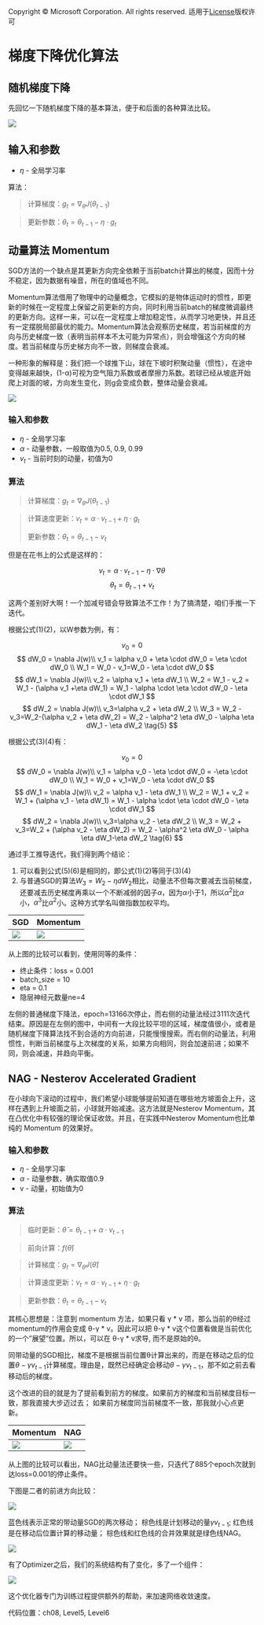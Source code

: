 Copyright © Microsoft Corporation. All rights reserved.
  适用于[License](https://github.com/Microsoft/ai-edu/blob/master/LICENSE.md)版权许可

# 梯度下降优化算法

## 随机梯度下降

先回忆一下随机梯度下降的基本算法，便于和后面的各种算法比较。

<img src=".\Images\9\sgd_algorithm.png">

## 输入和参数

- $\eta$ - 全局学习率

算法：

> 计算梯度：$g_t = \nabla_\theta J(\theta_{t-1})$

> 更新参数：$\theta_t = \theta_{t-1}  - \eta \cdot g_t$


## 动量算法 Momentum

SGD方法的一个缺点是其更新方向完全依赖于当前batch计算出的梯度，因而十分不稳定，因为数据有噪音，所在的值域也不同。

Momentum算法借用了物理中的动量概念，它模拟的是物体运动时的惯性，即更新的时候在一定程度上保留之前更新的方向，同时利用当前batch的梯度微调最终的更新方向。这样一来，可以在一定程度上增加稳定性，从而学习地更快，并且还有一定摆脱局部最优的能力。Momentum算法会观察历史梯度，若当前梯度的方向与历史梯度一致（表明当前样本不太可能为异常点），则会增强这个方向的梯度。若当前梯度与历史梯方向不一致，则梯度会衰减。

一种形象的解释是：我们把一个球推下山，球在下坡时积聚动量（惯性），在途中变得越来越快，(1-α)可视为空气阻力系数或者摩擦力系数。若球已经从坡底开始爬上对面的坡，方向发生变化，则g会变成负数，整体动量会衰减。


<img src=".\Images\9\momentum_algorithm.png">


### 输入和参数

- $\eta$ - 全局学习率
- $\alpha$ - 动量参数，一般取值为0.5, 0.9, 0.99
- $v_t$ - 当前时刻的动量，初值为0
  
### 算法

> 计算梯度：$g_t = \nabla_\theta J(\theta_{t-1})$

> 计算速度更新：$v_t = \alpha \cdot v_{t-1} + \eta \cdot g_t$
> 
> 更新参数：$\theta_t = \theta_{t-1}  - v_t$

但是在花书上的公式是这样的：

$$v_t = \alpha \cdot v_{t-1} - \eta \cdot \nabla \theta \tag{3}$$
$$\theta_{t} = \theta_{t-1} + v_t \tag{4}$$

这两个差别好大啊！一个加减号错会导致算法不工作！为了搞清楚，咱们手推一下迭代。

根据公式(1)(2)，以W参数为例，有：

$$v_0 = 0$$
$$
dW_0 = \nabla J(w)\\
v_1 = \alpha v_0 + \eta \cdot dW_0 = \eta \cdot dW_0 \\
W_1 = W_0 - v_1=W_0 - \eta \cdot dW_0
$$
$$
dW_1 = \nabla J(w)\\
v_2 = \alpha v_1 + \eta dW_1 \\
W_2 = W_1 - v_2 = W_1 - (\alpha v_1 +\eta dW_1) = W_1 - \alpha \cdot \eta \cdot dW_0 - \eta \cdot dW_1
$$
$$
dW_2 = \nabla J(w)\\
v_3=\alpha v_2 + \eta dW_2 \\
W_3 = W_2 - v_3=W_2-(\alpha v_2 + \eta dW_2) = W_2 - \alpha^2 \eta dW_0 - \alpha \eta dW_1 - \eta dW_2 \tag{5}
$$

根据公式(3)(4)有：

$$v_0 = 0$$
$$
dW_0 = \nabla J(w)\\
v_1 = \alpha v_0 - \eta \cdot dW_0 = -\eta \cdot dW_0 \\
W_1 = W_0 + v_1=W_0 - \eta \cdot dW_0
$$
$$
dW_1 = \nabla J(w)\\
v_2 = \alpha v_1 - \eta dW_1 \\
W_2 = W_1 + v_2 = W_1 + (\alpha v_1 - \eta dW_1) = W_1 - \alpha \cdot \eta \cdot dW_0 - \eta \cdot dW_1
$$
$$
dW_2 = \nabla J(w)\\
v_3=\alpha v_2 - \eta dW_2 \\
W_3 = W_2 + v_3=W_2 + (\alpha v_2 - \eta dW_2) = W_2 - \alpha^2 \eta dW_0 - \alpha \eta dW_1-\eta dW_2 \tag{6}
$$

通过手工推导迭代，我们得到两个结论：

1. 可以看到公式(5)(6)是相同的，即公式(1)(2)等同于(3)(4)
2. 与普通SGD的算法$W_3 = W_2 - \eta dW_2$相比，动量法不但每次要减去当前梯度，还要减去历史梯度再乘以一个不断减弱的因子$\alpha$，因为$\alpha$小于1，所以$\alpha^2$比$\alpha$小，$\alpha^3$比$\alpha^2$小。这种方式学名叫做指数加权平均。



|SGD|Momentum|
|---|---|
|<img src=".\Images\8\SGD.png">|<img src=".\Images\8\Momentum.png">|

从上图的比较可以看到，使用同等的条件：
- 终止条件：loss = 0.001
- batch_size = 10
- eta = 0.1
- 隐层神经元数量ne=4

左侧的普通梯度下降法，epoch=13166次停止，而右侧的动量法经过3111次迭代结束。原因是在左侧的图中，中间有一大段比较平坦的区域，梯度值很小，或者是随机梯度下降算法找不到合适的方向前进，只能慢慢搜索。而右侧的动量法，利用惯性，判断当前梯度与上次梯度的关系，如果方向相同，则会加速前进；如果不同，则会减速，并趋向平衡。

## NAG - Nesterov Accelerated Gradient

在小球向下滚动的过程中，我们希望小球能够提前知道在哪些地方坡面会上升，这样在遇到上升坡面之前，小球就开始减速。这方法就是Nesterov Momentum，其在凸优化中有较强的理论保证收敛。并且，在实践中Nesterov Momentum也比单纯的 Momentum 的效果好。

### 输入和参数

- $\eta$ - 全局学习率
- $\alpha$ - 动量参数，确实取值0.9
- v - 动量，初始值为0
  
### 算法

> 临时更新：$\hat \theta = \theta_{t-1} + \alpha \cdot v_{t-1}$

> 前向计算：$f(\hat \theta)$

> 计算梯度：$g_t = \nabla_{\hat\theta} J(\hat \theta)$

> 计算速度更新：$v_t = \alpha \cdot v_{t-1} + \eta \cdot g_t$

> 更新参数：$\theta_t = \theta_{t-1}  - v_t$

其核心思想是：注意到 momentum 方法，如果只看 γ * v 项，那么当前的θ经过momentum的作用会变成 θ-γ * v。因此可以把 θ-γ * v这个位置看做是当前优化的一个”展望”位置。所以，可以在 θ-γ * v求导, 而不是原始的θ。

同带动量的SGD相比，梯度不是根据当前位置θ计算出来的，而是在移动之后的位置$\theta - \gamma v_{t-1}$计算梯度。理由是，既然已经确定会移动$\theta - \gamma v_{t-1}$，那不如之前去看移动后的梯度。

这个改进的目的就是为了提前看到前方的梯度。如果前方的梯度和当前梯度目标一致，那我直接大步迈过去； 如果前方梯度同当前梯度不一致，那我就小心点更新。

|Momentum|NAG|
|---|---|
|<img src=".\Images\8\Momentum.png">|<img src=".\Images\8\NAG.png">|

从上图的比较可以看出，NAG比动量法还要快一些，只迭代了885个epoch次就到达loss=0.001的停止条件。

下图是二者的前进方向比较：

<img src=".\Images\8\NesterovMomentum.jpg">

蓝色线表示正常的带动量SGD的两次移动； 棕色线是计划移动的量$\gamma v_{t-1}$; 红色线是在移动后位置计算的移动量； 棕色线和红色线的合并效果就是绿色线NAG。

<img src=".\Images\8\sgd_m_nag.png">


有了Optimizer之后，我们的系统结构有了变化，多了一个组件：

<img src=".\Images\8\NNModule2.png">

这个优化器专门为训练过程提供额外的帮助，来加速网络收敛速度。

代码位置：ch08, Level5, Level6
